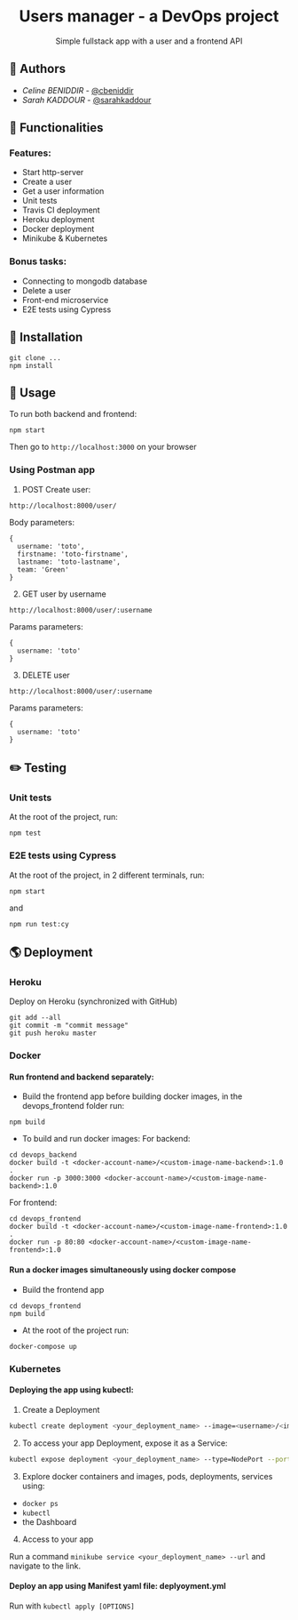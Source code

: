 <h1 align="center">Users manager - a DevOps project</h1>
<p align="center">
  Simple fullstack app with a user and a frontend API
</p>


## 🤝 Authors

- *Celine BENIDDIR* -  [@cbeniddir](https://twitter.com/cbeniddir) <br/>
- *Sarah KADDOUR* -  [@sarahkaddour](https://github.com/sarahkaddour)

## 🍯 Functionalities
### Features:
* Start http-server
* Create a user
* Get a user information
* Unit tests
* Travis CI deployment
* Heroku deployment
* Docker deployment
* Minikube & Kubernetes

### Bonus tasks:
* Connecting to mongodb database
* Delete a user
* Front-end microservice
* E2E tests using Cypress

## 🔨 Installation

```
git clone ...
npm install
```

## 🚀 Usage
To run both backend and frontend:
```
npm start
```

Then go to `http://localhost:3000` on your browser

### Using Postman app

1. POST Create user:

```
http://localhost:8000/user/
```

Body parameters:
```
{
  username: 'toto',
  firstname: 'toto-firstname',
  lastname: 'toto-lastname',
  team: 'Green'
}
```

2. GET user by username

```
http://localhost:8000/user/:username
```
Params parameters:
```
{
  username: 'toto'
}

```

3. DELETE user 
```
http://localhost:8000/user/:username
```
Params parameters:
```
{
  username: 'toto'
}
```



## ✏️ Testing

### Unit tests
At the root of the project, run:
```
npm test
```

### E2E tests using Cypress
At the root of the project, in 2 different terminals, run:
```
npm start
```
and
```
npm run test:cy
```

## 🌎 Deployment

### Heroku
Deploy on Heroku (synchronized with GitHub)

```
git add --all
git commit -m "commit message"
git push heroku master
```

### Docker
#### Run frontend and backend separately:
* Build the frontend app before building docker images, in the devops_frontend folder run:
```
npm build
```

* To build and run docker images:
For backend:
```
cd devops_backend
docker build -t <docker-account-name>/<custom-image-name-backend>:1.0 .
docker run -p 3000:3000 <docker-account-name>/<custom-image-name-backend>:1.0
```
For frontend:
```
cd devops_frontend
docker build -t <docker-account-name>/<custom-image-name-frontend>:1.0 .
docker run -p 80:80 <docker-account-name>/<custom-image-name-frontend>:1.0
```

#### Run a docker images simultaneously using docker compose
- Build the frontend app
```
cd devops_frontend
npm build
```
- At the root of the project run:
```
docker-compose up
```

### Kubernetes
#### Deploying the app using kubectl:
1. Create a Deployment
```bash
kubectl create deployment <your_deployment_name> --image=<username>/<imagename>:<tag>
```

2. To access your app Deployment, expose it as a Service:

```bash
kubectl expose deployment <your_deployment_name> --type=NodePort --port=<YOUR_PORT>
```

3. Explore docker containers and images, pods, deployments, services using:

- `docker ps`
- `kubectl`
- the Dashboard

4. Access to your app

Run a command `minikube service <your_deployment_name> --url` and navigate to the link.

#### Deploy an app using Manifest yaml file: deplyoyment.yml

Run with ```kubectl apply [OPTIONS]```
